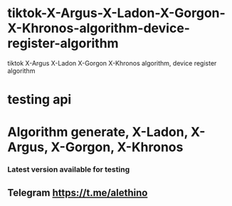 # tiktok-X-Argus-X-Ladon-X-Gorgon-X-Khronos-algorithm-device-register-algorithm
tiktok X-Argus X-Ladon X-Gorgon X-Khronos algorithm, device register algorithm

# testing api
# Algorithm generate, X-Ladon, X-Argus, X-Gorgon, X-Khronos


### Latest version available for testing

## Telegram https://t.me/alethino
